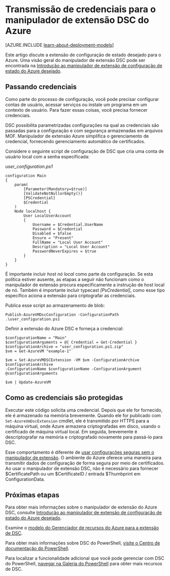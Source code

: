 <properties
   pageTitle="Transmissão de credenciais para Azure usando a DSC | Microsoft Azure"
   description="Visão geral sobre transmissão segura de credenciais para Azure máquinas virtuais usando a configuração de estado desejado do PowerShell"
   services="virtual-machines-windows"
   documentationCenter=""
   authors="zjalexander"
   manager="timlt"
   editor=""
   tags="azure-service-management,azure-resource-manager"
   keywords=""/>

<tags
   ms.service="virtual-machines-windows"
   ms.devlang="na"
   ms.topic="article"
   ms.tgt_pltfrm="vm-windows"
   ms.workload="na"
   ms.date="09/15/2016"
   ms.author="zachal"/>

# <a name="passing-credentials-to-the-azure-dsc-extension-handler"></a>Transmissão de credenciais para o manipulador de extensão DSC do Azure #

[AZURE.INCLUDE [learn-about-deployment-models](../../includes/learn-about-deployment-models-both-include.md)]

Este artigo discute a extensão de configuração de estado desejado para o Azure. Uma visão geral do manipulador de extensão DSC pode ser encontrada na [Introdução ao manipulador de extensão de configuração de estado do Azure desejado](virtual-machines-windows-extensions-dsc-overview.md). 


## <a name="passing-in-credentials"></a>Passando credenciais
Como parte do processo de configuração, você pode precisar configurar contas de usuário, acessar serviços ou instale um programa em um contexto de usuário. Para fazer essas coisas, você precisa fornecer credenciais. 

DSC possibilita parametrizadas configurações na qual as credenciais são passadas para a configuração e com segurança armazenadas em arquivos MOF. Manipulador de extensão Azure simplifica o gerenciamento de credencial, fornecendo gerenciamento automático de certificados. 

Considere o seguinte script de configuração de DSC que cria uma conta de usuário local com a senha especificada:

*user_configuration.ps1*

```
configuration Main
{
    param(
        [Parameter(Mandatory=$true)]
        [ValidateNotNullorEmpty()]
        [PSCredential]
        $Credential
    )    
    Node localhost {       
        User LocalUserAccount
        {
            Username = $Credential.UserName
            Password = $Credential
            Disabled = $false
            Ensure = "Present"
            FullName = "Local User Account"
            Description = "Local User Account"
            PasswordNeverExpires = $true
        } 
    }  
} 
```

É importante incluir *host nó local* como parte da configuração. Se esta política estiver ausente, as etapas a seguir não funcionam como o manipulador de extensão procura especificamente a instrução de host local de nó. Também é importante incluir typecast *[PsCredential]*, como esse tipo específico aciona a extensão para criptografar as credenciais. 

Publica esse script ao armazenamento de blob:

`Publish-AzureVMDscConfiguration -ConfigurationPath .\user_configuration.ps1`

Definir a extensão do Azure DSC e forneça a credencial:

```
$configurationName = "Main"
$configurationArguments = @{ Credential = Get-Credential }
$configurationArchive = "user_configuration.ps1.zip"
$vm = Get-AzureVM "example-1"
 
$vm = Set-AzureVMDSCExtension -VM $vm -ConfigurationArchive $configurationArchive 
-ConfigurationName $configurationName -ConfigurationArgument @configurationArguments
 
$vm | Update-AzureVM
```
## <a name="how-credentials-are-secured"></a>Como as credenciais são protegidas
Executar este código solicita uma credencial. Depois que ele for fornecido, ele é armazenado na memória brevemente. Quando ele for publicado com `Set-AzureVmDscExtension` cmdlet, ele é transmitido por HTTPS para a máquina virtual, onde Azure armazena criptografadas em disco, usando o certificado de máquina virtual local. Em seguida, brevemente é descriptografar na memória e criptografado novamente para passá-lo para DSC.

Esse comportamento é diferente de [usar configurações seguras sem o manipulador de extensão](https://msdn.microsoft.com/powershell/dsc/securemof). O ambiente do Azure oferece uma maneira para transmitir dados de configuração de forma segura por meio de certificados. Ao usar o manipulador de extensão DSC, não é necessário para fornecer $CertificatePath ou um $CertificateID / entrada $Thumbprint em ConfigurationData.


## <a name="next-steps"></a>Próximas etapas ##

Para obter mais informações sobre o manipulador de extensão do Azure DSC, consulte [Introdução ao manipulador de extensão de configuração de estado do Azure desejado](virtual-machines-windows-extensions-dsc-overview.md). 

Examine o [modelo do Gerenciador de recursos do Azure para a extensão de DSC](virtual-machines-windows-extensions-dsc-template.md).

Para obter mais informações sobre DSC do PowerShell, [visite o Centro de documentação do PowerShell](https://msdn.microsoft.com/powershell/dsc/overview). 

Para localizar a funcionalidade adicional que você pode gerenciar com DSC do PowerShell, [navegar na Galeria do PowerShell](https://www.powershellgallery.com/packages?q=DscResource&x=0&y=0) para obter mais recursos de DSC.

